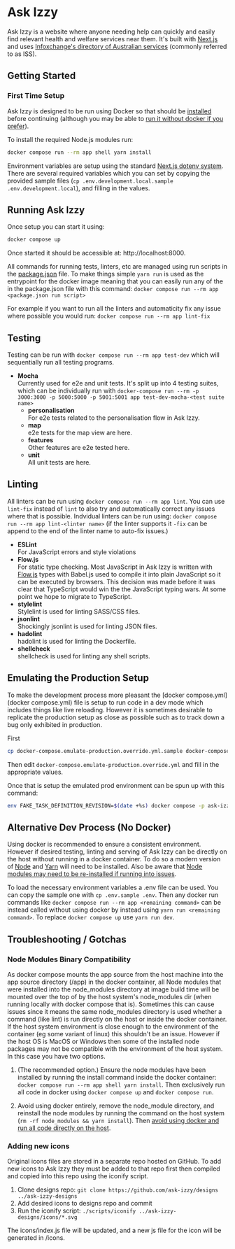 # Ask Izzy

Ask Izzy is a website where anyone needing help can quickly and easily find relevant health and welfare services near them. It's built with [Next.js](https://nextjs.org/) and uses [Infoxchange's directory of Australian services](https://www.infoxchange.org/au/products-and-services/service-directory) (commonly referred to as ISS).

## Getting Started

### First Time Setup
Ask Izzy is designed to be run using Docker so that should be [installed](https://docs.docker.com/install/) before continuing (although you may be able to [run it without docker if you prefer](#alternative-dev-process-no-docker)).

To install the required Node.js modules run:
```bash
docker compose run --rm app shell yarn install
```

Environment variables are setup using the standard [Next.js dotenv system](https://nextjs.org/docs/basic-features/environment-variables). There are several required variables which you can set by copying the provided sample files (`cp .env.development.local.sample .env.development.local`), and filling in the values.

## Running Ask Izzy

Once setup you can start it using:
```bash
docker compose up
```

Once started it should be accessible at: http://localhost:8000.

All commands for running tests, linters, etc are managed using run scripts in the [package.json](package.json) file. To make things simple `yarn run` is used as the entrypoint for the docker image meaning that you can easily run any of the in the package.json file with this command: `docker compose run --rm app <package.json run script>`

For example if you want to run all the linters and automaticity fix any issue where possible you would run: `docker compose run --rm app lint-fix`

## Testing
Testing can be run with `docker compose run --rm app test-dev` which will sequentially run all testing programs.

- **Mocha**\
  Currently used for e2e and unit tests. It's split up into 4 testing suites, which can be individually run with `docker-compose run --rm -p 3000:3000 -p 5000:5000 -p 5001:5001 app test-dev-mocha-<test suite name>`
    - **personalisation**\
      For e2e tests related to the personalisation flow in Ask Izzy.
    - **map**\
      e2e tests for the map view are here.
    - **features**\
      Other features are e2e tested here.
    - **unit**\
      All unit tests are here.

## Linting
All linters can be run using `docker compose run --rm app lint`. You can use `lint-fix` instead of `lint` to also try and automatically correct any issues where that is possible. Indvidual linters can be run using: `docker compose run --rm app lint-<linter name>` (if the linter supports it `-fix` can be append to the end of the linter name to auto-fix issues.)

- **ESLint**\
  For JavaScript errors and style violations
- **Flow.js**\
  For static type checking. Most JavaScript in Ask Izzy is written with [Flow.js](https://flow.org/) types with Babel.js used to compile it into plain JavaScript so it can be executed by browsers. This decision was made before it was clear that TypeScript would win the the JavaScript typing wars. At some point we hope to migrate to TypeScript.
- **stylelint**\
  Stylelint is used for linting SASS/CSS files.
- **jsonlint**\
  Shockingly jsonlint is used for linting JSON files.
- **hadolint**\
  hadolint is used for linting the Dockerfile.
- **shellcheck**\
  shellcheck is used for linting any shell scripts.


## Emulating the Production Setup
To make the development process more pleasant the [docker compose.yml](docker compose.yml) file is setup to run code in a dev mode which includes things like live reloading. However it is sometimes desirable to replicate the production setup as close as possible such as to track down a bug only exhibited in production.

First
```bash
cp docker-compose.emulate-production.override.yml.sample docker-compose.emulate-production.override.yml
```

Then edit `docker-compose.emulate-production.override.yml` and fill in the appropriate values.

Once that is setup the emulated prod environment can be spun up with this command:

```bash
env FAKE_TASK_DEFINITION_REVISION=$(date +%s) docker compose -p ask-izzy-prod -f docker-compose.emulate-production.yml -f docker-compose.emulate-production.override.yml up --build --scale app=2
```

## Alternative Dev Process (No Docker)
Using docker is recommended to ensure a consistent environment. However if desired testing, linting and serving of Ask Izzy can be directly on the host without running in a docker container. To do so a modern version of [Node](https://nodejs.org/en/) and [Yarn](https://yarnpkg.com/lang/en/) will need to be installed. Also be aware that [Node modules may need to be re-installed if running into issues](#node-modules-binary-compatibility).

To load the necessary environment variables a .env file can be used. You can copy the sample one with `cp .env.sample .env`. Then any docker run commands like `docker compose run --rm app <remaining command>` can be instead called without using docker by instead using `yarn run <remaining command>`. To replace `docker compose up` use `yarn run dev`.

## Troubleshooting / Gotchas

### Node Modules Binary Compatibility
As docker compose mounts the app source from the host machine into the app source directory (/app) in the docker container, all Node modules that were installed into the node_modules directory at image build time will be mounted over the top of by the host system's node_modules dir (when running locally with docker compose that is). Sometimes this can cause issues since it means the same node_modules directory is used whether a command (like lint) is run directly on the host or inside the docker container. If the host system environment is close enough to the environment of the container (eg some variant of linux) this shouldn't be an issue. However if the host OS is MacOS or Windows then some of the installed node packages may not be compatible with the environment of the host system. In this case you have two options.

  1) (The recommended option.) Ensure the node modules have been installed by running the install command inside the docker container: `docker compose run --rm app shell yarn install`. Then exclusively run all code in docker using `docker compose up` and `docker compose run`.

  2) Avoid using docker entirely, remove the node_module directory, and reinstall the node modules by running the command on the host system (`rm -rf node_modules && yarn install`). Then [avoid using docker and run all code directly on the host](#alternative-dev-process-no-docker).

  ### Adding new icons
Original icons files are stored in a separate repo hosted on GitHub. To add new icons to Ask Izzy they must be added to that repo first then compiled and copied into this repo using the iconify script.

1) Clone designs repo: `git clone https://github.com/ask-izzy/designs ../ask-izzy-designs`
2) Add desired icons to designs repo and commit
3) Run the iconify script: `./scripts/iconify ../ask-izzy-designs/icons/*.svg`

The icons/index.js file will be updated, and a new js file for the icon will be generated in /icons.

